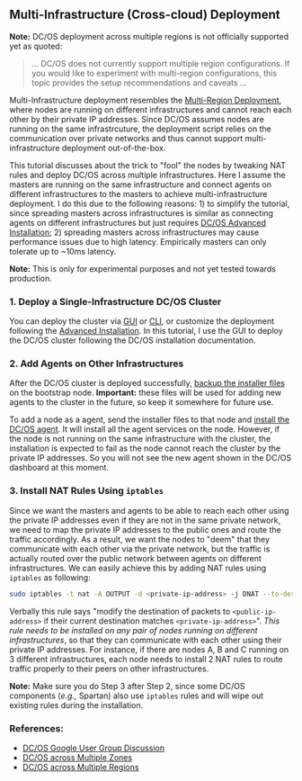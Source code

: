 
## Multi-Infrastructure (Cross-cloud) Deployment
**Note:** DC/OS deployment across multiple regions is not officially supported yet as quoted:

> ... DC/OS does not currently support multiple region configurations. If you would like to experiment with multi-region configurations, this topic provides the setup recommendations and caveats ...

Multi-Infrastructure deployment resembles the [Multi-Region Deployment](https://docs.mesosphere.com/1.10/installing/high-availability/multi-region/), where nodes are running on different infrastructures
and cannot reach each other by their private IP addresses. Since DC/OS assumes nodes are running on the same infrastrcuture, the deployment script relies on the communication over private networks and thus
cannot support multi-infrastructure deployment out-of-the-box.

This tutorial discusses about the trick to "fool" the nodes by tweaking NAT rules and deploy DC/OS across multiple infrastructures. Here I assume the masters are running on the same infrastructure
and connect agents on different infrastructures to the masters to achieve multi-infrastructure deployment. I do this due to the following reasons: 1) to simplify the tutorial, since spreading masters across
infrastructures is similar as connecting agents on different infrastructures but just requires [DC/OS Advanced Installation](https://docs.mesosphere.com/1.10/installing/oss/custom/advanced/); 2) spreading
masters across infrastructures may cause performance issues due to high latency. Empirically masters can only tolerate up to ~10ms latency.

**Note:** This is only for experimental purposes and not yet tested towards production.

### 1. Deploy a Single-Infrastructure DC/OS Cluster
You can deploy the cluster via [GUI](https://docs.mesosphere.com/1.10/installing/oss/custom/gui/) or [CLI](https://docs.mesosphere.com/1.10/installing/oss/custom/cli/), or customize the deployment following
the [Advanced Installation](https://docs.mesosphere.com/1.10/installing/oss/custom/advanced/). In this tutorial, I use the GUI to deploy the DC/OS cluster following the DC/OS installation documentation.

### 2. Add Agents on Other Infrastructures
After the DC/OS cluster is deployed successfully, [backup the installer files](https://docs.mesosphere.com/1.10/installing/oss/custom/gui/#backup) on the bootstrap node. **Important:** these files
will be used for adding new agents to the cluster in the future, so keep it somewhere for future use.

To add a node as a agent, send the installer files to that node and [install the DC/OS agent](https://docs.mesosphere.com/1.10/administering-clusters/add-a-node/). It will install all the agent services on
the node. However, if the node is not running on the same infrastructure with the cluster, the installation is expected to fail as the node cannot reach the cluster by the private IP addresses. So you will
not see the new agent shown in the DC/OS dashboard at this moment.

### 3. Install NAT Rules Using `iptables`
Since we want the masters and agents to be able to reach each other using the private IP addresses even if they are not in the same private network, we need to map the private IP addresses to the public ones
and route the traffic accordingly. As a result, we want the nodes to "deem" that they communicate with each other via the private network, but the traffic is actually routed over the public network between agents
on different infrastructures. We can easily achieve this by adding NAT rules using `iptables` as following:

```bash
sudo iptables -t nat -A OUTPUT -d <private-ip-address> -j DNAT --to-destination <public-ip-address>
```

Verbally this rule says "modify the destination of packets to `<public-ip-address>` if their current destination matches `<private-ip-address>`". *This rule needs to be installed on any pair of nodes running on
different infrastructures*, so that they can communicate with each other using their private IP addresses. For instance, if there are nodes A, B and C running on 3 different infrastructures, each node needs to
install 2 NAT rules to route traffic properly to their peers on other infrastructures.

**Note:** Make sure you do Step 3 after Step 2, since some DC/OS components (*e.g.,* Spartan) also use `iptables` rules and will wipe out existing rules during the installation.

### References:
- [DC/OS Google User Group Discussion](https://groups.google.com/a/dcos.io/forum/#!topic/users/Xi1WKc3puJg)
- [DC/OS across Multiple Zones](https://docs.mesosphere.com/1.10/installing/high-availability/multi-zone/)
- [DC/OS across Multiple Regions](https://docs.mesosphere.com/1.10/installing/high-availability/multi-region/)
